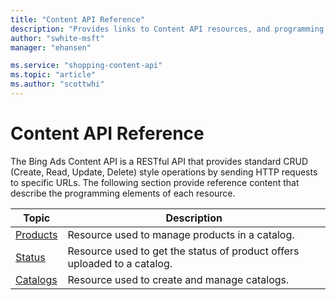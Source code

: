 ```yaml
---
title: "Content API Reference"
description: "Provides links to Content API resources, and programming elements of each of the Content API."
author: "swhite-msft"
manager: "ehansen"

ms.service: "shopping-content-api"
ms.topic: "article"
ms.author: "scottwhi"
---
```

# Content API Reference
The Bing Ads Content API is a RESTful API that provides standard CRUD (Create, Read, Update, Delete) style operations by sending HTTP requests to specific URLs. The following section provide reference content that describe the programming elements of each resource.

|Topic|Description|
|---------|---------------|
|[Products](/bingads/shopping-content/products-resource.md)|Resource used to manage products in a catalog.|
|[Status](/bingads/shopping-content/status-resource.md)|Resource used to get the status of product offers uploaded to a catalog.|
|[Catalogs](/bingads/shopping-content/catalogs-resource.md)|Resource used to create and manage catalogs.|
